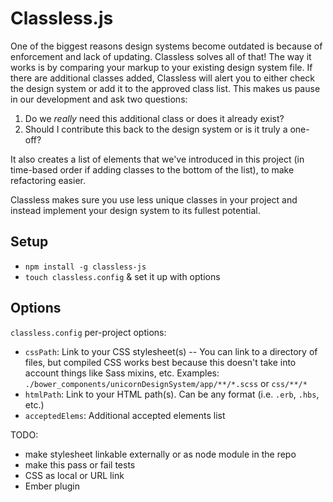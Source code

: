 # Classless.js

One of the biggest reasons design systems become outdated is because of enforcement and lack of updating. Classless solves all of that! The way it works is by comparing your markup to your existing design system file. If there are additional classes added, Classless will alert you to either check the design system or add it to the approved class list. This makes us pause in our development and ask two questions:

1. Do we *really* need this additional class or does it already exist?
2. Should I contribute this back to the design system or is it truly a one-off?

It also creates a list of elements that we've introduced in this project (in time-based order if adding classes to the bottom of the list), to make refactoring easier.

Classless makes sure you use less unique classes in your project and instead implement your design system to its fullest potential.

## Setup

- `npm install -g classless-js`
- `touch classless.config` & set it up with options

## Options

`classless.config` per-project options:

- `cssPath`: Link to your CSS stylesheet(s) -- You can link to a directory of files, but compiled CSS works best because this doesn't take into account things like Sass mixins, etc. Examples: `./bower_components/unicornDesignSystem/app/**/*.scss` or `css/**/*`
- `htmlPath`: Link to your HTML path(s). Can be any format (i.e. `.erb`, `.hbs`, etc.)
- `acceptedElems`: Additional accepted elements list


TODO:
- make stylesheet linkable externally or as node module in the repo
- make this pass or fail tests
- CSS as local or URL link
- Ember plugin
